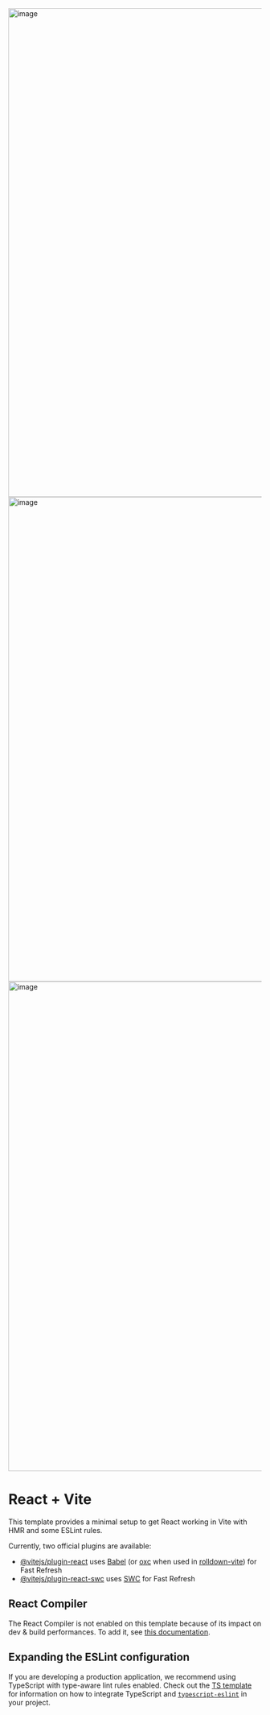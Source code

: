 <img width="1918" height="971" alt="image" src="https://github.com/user-attachments/assets/dacd33bf-fa2b-4624-baab-8566a00a611c" />

<img width="1918" height="963" alt="image" src="https://github.com/user-attachments/assets/ae538c19-615a-4f63-943b-0fb24a020a69" />

<img width="1918" height="973" alt="image" src="https://github.com/user-attachments/assets/30e3fbe1-b05b-4463-974c-83ca62209c40" />


# React + Vite

This template provides a minimal setup to get React working in Vite with HMR and some ESLint rules.

Currently, two official plugins are available:

- [@vitejs/plugin-react](https://github.com/vitejs/vite-plugin-react/blob/main/packages/plugin-react) uses [Babel](https://babeljs.io/) (or [oxc](https://oxc.rs) when used in [rolldown-vite](https://vite.dev/guide/rolldown)) for Fast Refresh
- [@vitejs/plugin-react-swc](https://github.com/vitejs/vite-plugin-react/blob/main/packages/plugin-react-swc) uses [SWC](https://swc.rs/) for Fast Refresh

## React Compiler

The React Compiler is not enabled on this template because of its impact on dev & build performances. To add it, see [this documentation](https://react.dev/learn/react-compiler/installation).

## Expanding the ESLint configuration

If you are developing a production application, we recommend using TypeScript with type-aware lint rules enabled. Check out the [TS template](https://github.com/vitejs/vite/tree/main/packages/create-vite/template-react-ts) for information on how to integrate TypeScript and [`typescript-eslint`](https://typescript-eslint.io) in your project.
